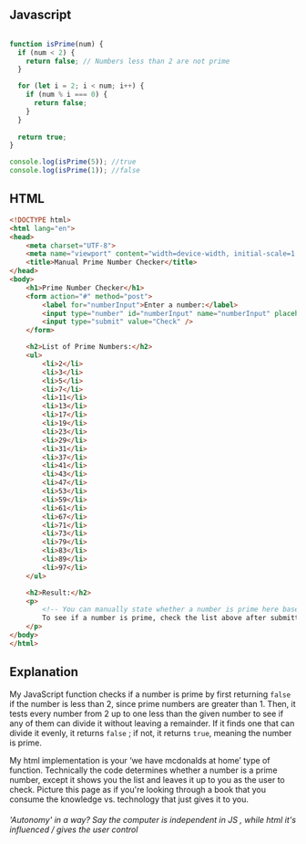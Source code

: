 ## Javascript
``` javascript

function isPrime(num) {
  if (num < 2) {
    return false; // Numbers less than 2 are not prime
  }

  for (let i = 2; i < num; i++) {
    if (num % i === 0) {
      return false; 
    }
  }
  
  return true; 
}

console.log(isPrime(5)); //true
console.log(isPrime(1)); //false

```
## HTML 
``` html
<!DOCTYPE html>
<html lang="en">
<head>
    <meta charset="UTF-8">
    <meta name="viewport" content="width=device-width, initial-scale=1.0">
    <title>Manual Prime Number Checker</title>
</head>
<body>
    <h1>Prime Number Checker</h1>
    <form action="#" method="post">
        <label for="numberInput">Enter a number:</label>
        <input type="number" id="numberInput" name="numberInput" placeholder="Enter a number" required />
        <input type="submit" value="Check" />
    </form>

    <h2>List of Prime Numbers:</h2>
    <ul>
        <li>2</li>
        <li>3</li>
        <li>5</li>
        <li>7</li>
        <li>11</li>
        <li>13</li>
        <li>17</li>
        <li>19</li>
        <li>23</li>
        <li>29</li>
        <li>31</li>
        <li>37</li>
        <li>41</li>
        <li>43</li>
        <li>47</li>
        <li>53</li>
        <li>59</li>
        <li>61</li>
        <li>67</li>
        <li>71</li>
        <li>73</li>
        <li>79</li>
        <li>83</li>
        <li>89</li>
        <li>97</li>
    </ul>

    <h2>Result:</h2>
    <p>
        <!-- You can manually state whether a number is prime here based on user input -->
        To see if a number is prime, check the list above after submitting!
    </p>
</body>
</html>

```



## Explanation 

My JavaScript function checks if a number is prime by first returning `false` if the number is less than 2, since prime numbers are greater than 1. Then, it tests every number from 2 up to one less than the given number to see if any of them can divide it without leaving a remainder. If it finds one that can divide it evenly, it returns `false` ; if not, it returns `true`, meaning the number is prime.

My html implementation is your ‘we have mcdonalds at home’ type of function. Technically the code determines whether a number is a prime number, except it shows you the list and leaves it up to you as the user to check. 
Picture this page as if you're looking through a book that you consume the knowledge vs. technology that just gives it to you. 

###### 'Autonomy' in a way? Say the computer is independent in JS , while html it's influenced / gives the user control

